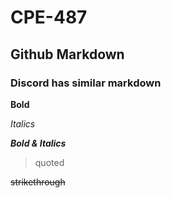 # CPE-487
## Github Markdown
### Discord has similar markdown
**Bold**

*Italics*

***Bold & Italics***

> quoted
> 
~~strikethrough~~

